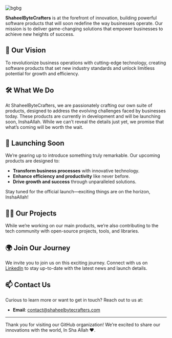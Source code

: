 


![bgbg](https://github.com/user-attachments/assets/ef7b03a4-7b72-4458-9b4c-60259c9c4c88)

**ShaheelByteCrafters** is at the forefront of innovation, building powerful software products that will soon redefine the way businesses operate. Our mission is to deliver game-changing solutions that empower businesses to achieve new heights of success.

## 🌟 Our Vision
To revolutionize business operations with cutting-edge technology, creating software products that set new industry standards and unlock limitless potential for growth and efficiency.

## 🛠 What We Do
At ShaheelByteCrafters, we are passionately crafting our own suite of products, designed to address the evolving challenges faced by businesses today. These products are currently in development and will be launching soon, InshaAllah. While we can’t reveal the details just yet, we promise that what’s coming will be worth the wait.

## 🚀 Launching Soon
We’re gearing up to introduce something truly remarkable. Our upcoming products are designed to:
- **Transform business processes** with innovative technology.
- **Enhance efficiency and productivity** like never before.
- **Drive growth and success** through unparalleled solutions.

Stay tuned for the official launch—exciting things are on the horizon, InshaAllah!

## 🧑‍💻 Our Projects
While we’re working on our main products, we’re also contributing to the tech community with open-source projects, tools, and libraries.

## 🌍 Join Our Journey
We invite you to join us on this exciting journey. Connect with us on [LinkedIn](https://www.linkedin.com/company/shaheelbytecrafters) to stay up-to-date with the latest news and launch details.

## 📫 Contact Us
Curious to learn more or want to get in touch? Reach out to us at:
- **Email**: [contact@shaheelbytecrafters.com](mailto:info@shaheelbytecrafters.com)

---

Thank you for visiting our GitHub organization! We’re excited to share our innovations with the world, In Sha Allah ❤️.

